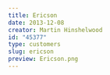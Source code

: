```yaml
---
title: Ericson
date: 2013-12-08
creator: Martin Hinshelwood
id: "45377"
type: customers
slug: ericson
preview: Ericson.png
---
```

